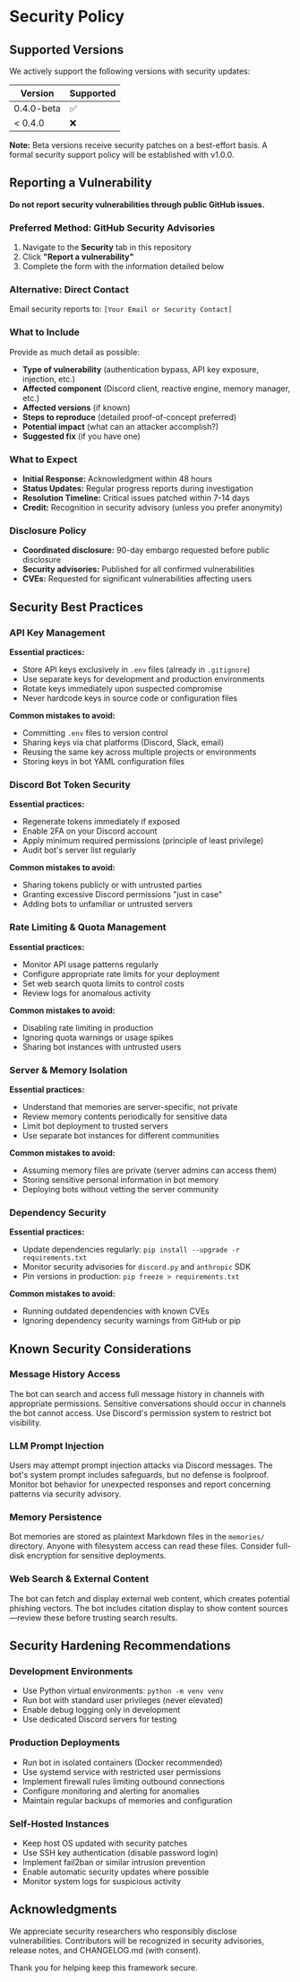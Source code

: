 # Security Policy

## Supported Versions

We actively support the following versions with security updates:

| Version | Supported |
| ------- | --------- |
| 0.4.0-beta | ✅ |
| < 0.4.0 | ❌ |

**Note:** Beta versions receive security patches on a best-effort basis. A formal security support policy will be established with v1.0.0.

## Reporting a Vulnerability

**Do not report security vulnerabilities through public GitHub issues.**

### Preferred Method: GitHub Security Advisories
1. Navigate to the **Security** tab in this repository
2. Click **"Report a vulnerability"**
3. Complete the form with the information detailed below

### Alternative: Direct Contact
Email security reports to: `[Your Email or Security Contact]`

### What to Include

Provide as much detail as possible:

- **Type of vulnerability** (authentication bypass, API key exposure, injection, etc.)
- **Affected component** (Discord client, reactive engine, memory manager, etc.)
- **Affected versions** (if known)
- **Steps to reproduce** (detailed proof-of-concept preferred)
- **Potential impact** (what can an attacker accomplish?)
- **Suggested fix** (if you have one)

### What to Expect

- **Initial Response:** Acknowledgment within 48 hours
- **Status Updates:** Regular progress reports during investigation
- **Resolution Timeline:** Critical issues patched within 7-14 days
- **Credit:** Recognition in security advisory (unless you prefer anonymity)

### Disclosure Policy

- **Coordinated disclosure:** 90-day embargo requested before public disclosure
- **Security advisories:** Published for all confirmed vulnerabilities
- **CVEs:** Requested for significant vulnerabilities affecting users

## Security Best Practices

### API Key Management

**Essential practices:**
- Store API keys exclusively in `.env` files (already in `.gitignore`)
- Use separate keys for development and production environments
- Rotate keys immediately upon suspected compromise
- Never hardcode keys in source code or configuration files

**Common mistakes to avoid:**
- Committing `.env` files to version control
- Sharing keys via chat platforms (Discord, Slack, email)
- Reusing the same key across multiple projects or environments
- Storing keys in bot YAML configuration files

### Discord Bot Token Security

**Essential practices:**
- Regenerate tokens immediately if exposed
- Enable 2FA on your Discord account
- Apply minimum required permissions (principle of least privilege)
- Audit bot's server list regularly

**Common mistakes to avoid:**
- Sharing tokens publicly or with untrusted parties
- Granting excessive Discord permissions "just in case"
- Adding bots to unfamiliar or untrusted servers

### Rate Limiting & Quota Management

**Essential practices:**
- Monitor API usage patterns regularly
- Configure appropriate rate limits for your deployment
- Set web search quota limits to control costs
- Review logs for anomalous activity

**Common mistakes to avoid:**
- Disabling rate limiting in production
- Ignoring quota warnings or usage spikes
- Sharing bot instances with untrusted users

### Server & Memory Isolation

**Essential practices:**
- Understand that memories are server-specific, not private
- Review memory contents periodically for sensitive data
- Limit bot deployment to trusted servers
- Use separate bot instances for different communities

**Common mistakes to avoid:**
- Assuming memory files are private (server admins can access them)
- Storing sensitive personal information in bot memory
- Deploying bots without vetting the server community

### Dependency Security

**Essential practices:**
- Update dependencies regularly: `pip install --upgrade -r requirements.txt`
- Monitor security advisories for `discord.py` and `anthropic` SDK
- Pin versions in production: `pip freeze > requirements.txt`

**Common mistakes to avoid:**
- Running outdated dependencies with known CVEs
- Ignoring dependency security warnings from GitHub or pip

## Known Security Considerations

### Message History Access
The bot can search and access full message history in channels with appropriate permissions. Sensitive conversations should occur in channels the bot cannot access. Use Discord's permission system to restrict bot visibility.

### LLM Prompt Injection
Users may attempt prompt injection attacks via Discord messages. The bot's system prompt includes safeguards, but no defense is foolproof. Monitor bot behavior for unexpected responses and report concerning patterns via security advisory.

### Memory Persistence
Bot memories are stored as plaintext Markdown files in the `memories/` directory. Anyone with filesystem access can read these files. Consider full-disk encryption for sensitive deployments.

### Web Search & External Content
The bot can fetch and display external web content, which creates potential phishing vectors. The bot includes citation display to show content sources—review these before trusting search results.

## Security Hardening Recommendations

### Development Environments
- Use Python virtual environments: `python -m venv venv`
- Run bot with standard user privileges (never elevated)
- Enable debug logging only in development
- Use dedicated Discord servers for testing

### Production Deployments
- Run bot in isolated containers (Docker recommended)
- Use systemd service with restricted user permissions
- Implement firewall rules limiting outbound connections
- Configure monitoring and alerting for anomalies
- Maintain regular backups of memories and configuration

### Self-Hosted Instances
- Keep host OS updated with security patches
- Use SSH key authentication (disable password login)
- Implement fail2ban or similar intrusion prevention
- Enable automatic security updates where possible
- Monitor system logs for suspicious activity

## Acknowledgments

We appreciate security researchers who responsibly disclose vulnerabilities. Contributors will be recognized in security advisories, release notes, and CHANGELOG.md (with consent).

Thank you for helping keep this framework secure.

